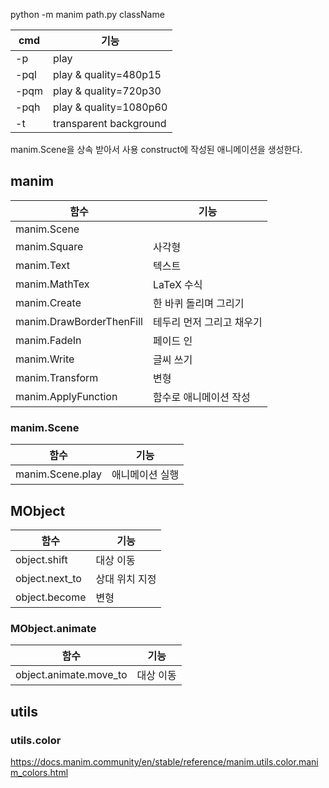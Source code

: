 python -m manim path.py className

| cmd  | 기능                     |
| ---- | ---------------------- |
| -p   | play                   |
| -pql | play & quality=480p15  |
| -pqm | play & quality=720p30  |
| -pqh | play & quality=1080p60 |
| -t   | transparent background |

manim.Scene을 상속 받아서 사용
construct에 작성된 애니메이션을 생성한다.
## manim

| 함수                       | 기능             |
| ------------------------ | -------------- |
| manim.Scene              |                |
| manim.Square             | 사각형            |
| manim.Text               | 텍스트            |
| manim.MathTex            | LaTeX 수식       |
| manim.Create             | 한 바퀴 돌리며 그리기   |
| manim.DrawBorderThenFill | 테두리 먼저 그리고 채우기 |
| manim.FadeIn             | 페이드 인          |
| manim.Write              | 글씨 쓰기          |
| manim.Transform          | 변형             |
| manim.ApplyFunction      | 함수로 애니메이션 작성   |

### manim.Scene
| 함수 | 기능 |
| ---- | ---- |
| manim.Scene.play | 애니메이션 실행 |


## MObject

| 함수             | 기능       |
| -------------- | -------- |
| object.shift   | 대상 이동    |
| object.next_to | 상대 위치 지정 |
| object.become  | 변형       |

### MObject.animate

| 함수                     | 기능    |
| ---------------------- | ----- |
| object.animate.move_to | 대상 이동 |

## utils
### utils.color
https://docs.manim.community/en/stable/reference/manim.utils.color.manim_colors.html